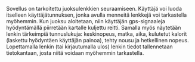 Sovellus on tarkoitettu juoksulenkkien seuraamiseen. Käyttäjä voi luoda itselleen käyttäjätunnuksen, jonka avulla menneitä lenkkejä voi tarkastella myöhemmin.
Kun juoksu aloitetaan, niin käyttäjän gps-signaaleja hyödyntämällä piirretään kartalle kuljettu reitti. Samalla myös näytetään lenkin tärkeimpiä tunnuslukuja:
keskinopeus, matka, aika, kulutetut kalorit (laskettu hyödyntäen käyttäjän painoa), tehty nousu ja hetkellinen nopeus. Lopettamalla lenkin (tai kirjautumalla ulos)
lenkin tiedot tallennetaan tietokantaan, josta niitä voidaan myöhemmin tarkastella.
